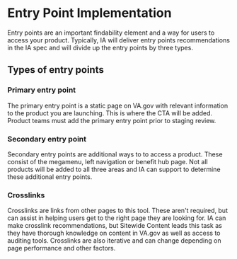 # Entry Point Implementation
Entry points are an important findability element and a way for users to access your product. Typically, IA will deliver entry points recommendations in the IA spec and will divide up the entry points by three types.

## Types of entry points

### Primary entry point
The primary entry point is a static page on VA.gov with relevant information to the product you are launching. This is where the CTA will be added. Product teams must add the primary entry point prior to staging review.


### Secondary entry point
Secondary entry points are additional ways to to access a product. These consist of the megamenu, left navigation or benefit hub page. Not all products will be added to all three areas and IA can support to determine these additional entry points.

### Crosslinks
Crosslinks are links from other pages to this tool. These aren't required, but can assist in helping users get to the right page they are looking for. IA can make crosslink recommendations, but Sitewide Content leads this task as they have thorough knowledge on content in VA.gov as well as access to auditing tools. Crosslinks are also iterative and can change depending on page performance and other factors.
